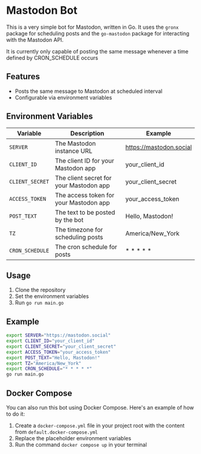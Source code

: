 # Mastodon Bot

This is a very simple bot for Mastodon, written in Go. It uses the `gronx` package for scheduling posts and the `go-mastodon` package for interacting with the Mastodon API.

It is currently only capable of posting the same message whenever a time defined by CRON_SCHEDULE occurs

## Features

- Posts the same message to Mastodon at scheduled interval
- Configurable via environment variables

## Environment Variables

| Variable        | Description                              | Example                   |
| --------------- | ---------------------------------------- | ------------------------- |
| `SERVER`        | The Mastodon instance URL                | https://mastodon.social   |
| `CLIENT_ID`     | The client ID for your Mastodon app      | your_client_id            |
| `CLIENT_SECRET` | The client secret for your Mastodon app  | your_client_secret        |
| `ACCESS_TOKEN`  | The access token for your Mastodon app   | your_access_token         |
| `POST_TEXT`     | The text to be posted by the bot         |  Hello, Mastodon!         |
| `TZ`            | The timezone for scheduling posts        | America/New_York          |
| `CRON_SCHEDULE` | The cron schedule for posts              | * * * * *                 |

## Usage

1. Clone the repository
2. Set the environment variables
3. Run `go run main.go`

## Example

```bash
export SERVER="https://mastodon.social"
export CLIENT_ID="your_client_id"
export CLIENT_SECRET="your_client_secret"
export ACCESS_TOKEN="your_access_token"
export POST_TEXT="Hello, Mastodon!"
export TZ="America/New_York"
export CRON_SCHEDULE="* * * * *"
go run main.go
```

## Docker Compose

You can also run this bot using Docker Compose. Here's an example of how to do it:

1. Create a `docker-compose.yml` file in your project root with the content from `default.docker-compose.yml`
2. Replace the placeholder environment variables
3. Run the command `docker compose up` in your terminal
